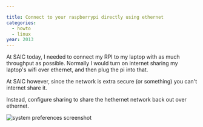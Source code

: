 ```yaml
---

title: Connect to your raspberrypi directly using ethernet
categories:
  - howto
  - linux
year: 2013
---
```

At SAIC today, I needed to connect my RPI to my laptop with as much throughput as possible. Normally I would turn on internet sharing my laptop's wifi over ethernet, and then plug the pi into that.

At SAIC however, since the network is extra secure (or something) you can't internet share it.

Instead, configure sharing to share the hethernet network back out over ethernet.

![system preferences screenshot](http://cl.ly/Svnm/Screen%20Shot%202013-12-12%20at%2012.02.50%20PM.png)
